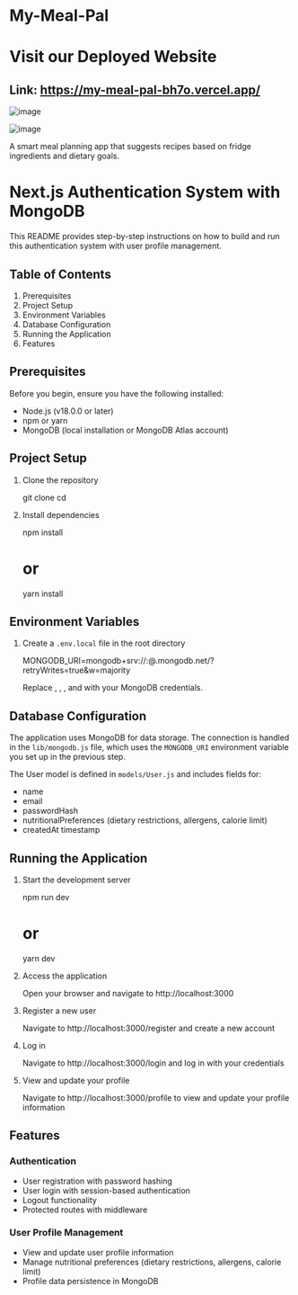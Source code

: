 # My-Meal-Pal

# Visit our Deployed Website
## Link: https://my-meal-pal-bh7o.vercel.app/

![image](https://github.com/user-attachments/assets/cacbff13-344e-4c39-b44e-f758bc636c9b)

![image](https://github.com/user-attachments/assets/da85814a-1c4b-4963-8656-3c8345300ede)


A smart meal planning app that suggests recipes based on fridge ingredients and dietary goals.

# Next.js Authentication System with MongoDB
This README provides step-by-step instructions on how to build and run this authentication system with user profile management.

## Table of Contents

1. Prerequisites
2. Project Setup
3. Environment Variables
4. Database Configuration
5. Running the Application
6. Features

## Prerequisites

Before you begin, ensure you have the following installed:

- Node.js (v18.0.0 or later)
- npm or yarn
- MongoDB (local installation or MongoDB Atlas account)

## Project Setup

1. Clone the repository

   git clone <repository-url>
   cd <repository-name>

2. Install dependencies

   npm install
   # or
   yarn install

## Environment Variables

1. Create a `.env.local` file in the root directory

   MONGODB_URI=mongodb+srv://<username>:<password>@<cluster>.mongodb.net/<database>?retryWrites=true&w=majority

   Replace <username>, <password>, <cluster>, and <database> with your MongoDB credentials.

## Database Configuration

The application uses MongoDB for data storage. The connection is handled in the `lib/mongodb.js` file, which uses the `MONGODB_URI` environment variable you set up in the previous step.

The User model is defined in `models/User.js` and includes fields for:
- name
- email
- passwordHash
- nutritionalPreferences (dietary restrictions, allergens, calorie limit)
- createdAt timestamp

## Running the Application

1. Start the development server

   npm run dev
   # or
   yarn dev

2. Access the application

   Open your browser and navigate to http://localhost:3000

3. Register a new user

   Navigate to http://localhost:3000/register and create a new account

4. Log in

   Navigate to http://localhost:3000/login and log in with your credentials

5. View and update your profile

   Navigate to http://localhost:3000/profile to view and update your profile information

## Features

### Authentication

- User registration with password hashing
- User login with session-based authentication
- Logout functionality
- Protected routes with middleware

### User Profile Management

- View and update user profile information
- Manage nutritional preferences (dietary restrictions, allergens, calorie limit)
- Profile data persistence in MongoDB
